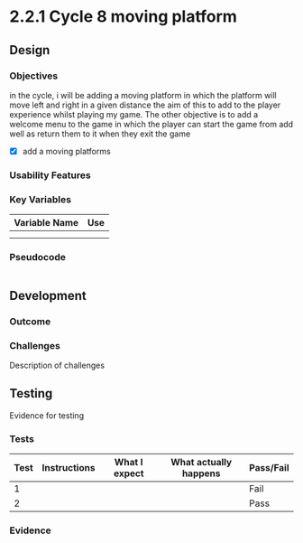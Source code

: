 # 2.2.1 Cycle 8 moving platform

##

## Design

### Objectives

in the cycle, i will be adding a moving platform in which the platform will move left and right in a given distance the aim of this to add to the player experience whilst playing my game. The other objective is to add a welcome menu to the game in which the player can start the game from add well as return them to it when they exit the game&#x20;

* [x] add a moving platforms  &#x20;





### Usability Features

&#x20;&#x20;

### Key Variables

| Variable Name | Use |
| ------------- | --- |
|               |     |
|               |     |

### Pseudocode

```
```

## Development

### Outcome

### Challenges

Description of challenges

## Testing

Evidence for testing

### Tests

| Test | Instructions | What I expect | What actually happens | Pass/Fail |
| ---- | ------------ | ------------- | --------------------- | --------- |
| 1    |              |               |                       | Fail      |
| 2    |              |               |                       | Pass      |

### Evidence
